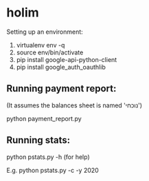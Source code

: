 # holim

Setting up an environment:
1. virtualenv env -q
2. source env/bin/activate
3. pip install google-api-python-client
4. pip install google_auth_oauthlib

## Running payment report:
(It assumes the balances sheet is named 'נוכחי')

python payment_report.py

## Running stats:

python pstats.py -h  (for help)

E.g. python pstats.py  -c -y 2020
